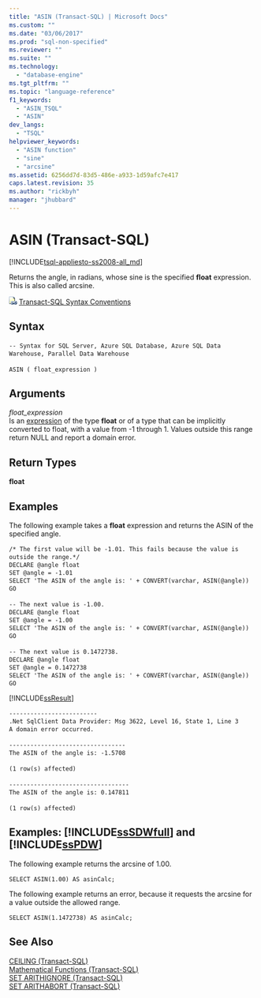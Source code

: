 ```yaml
---
title: "ASIN (Transact-SQL) | Microsoft Docs"
ms.custom: ""
ms.date: "03/06/2017"
ms.prod: "sql-non-specified"
ms.reviewer: ""
ms.suite: ""
ms.technology: 
  - "database-engine"
ms.tgt_pltfrm: ""
ms.topic: "language-reference"
f1_keywords: 
  - "ASIN_TSQL"
  - "ASIN"
dev_langs: 
  - "TSQL"
helpviewer_keywords: 
  - "ASIN function"
  - "sine"
  - "arcsine"
ms.assetid: 6256dd7d-83d5-486e-a933-1d59afc7e417
caps.latest.revision: 35
ms.author: "rickbyh"
manager: "jhubbard"
---
```

# ASIN (Transact-SQL)
[!INCLUDE[tsql-appliesto-ss2008-all_md](../../database-engine/configure/windows/includes/tsql-appliesto-ss2008-all-md.md)]

  Returns the angle, in radians, whose sine is the specified **float** expression. This is also called arcsine.  
  
 ![Topic link icon](../../database-engine/configure/windows/media/topic-link.gif "Topic link icon") [Transact-SQL Syntax Conventions](../Topic/Transact-SQL%20Syntax%20Conventions%20\(Transact-SQL\).md)  
  
## Syntax  
  
```  
-- Syntax for SQL Server, Azure SQL Database, Azure SQL Data Warehouse, Parallel Data Warehouse  
  
ASIN ( float_expression )  
```  
  
## Arguments  
 *float_expression*  
 Is an [expression](../../t-sql/language-elements/expressions-transact-sql.md) of the type **float** or of a type that can be implicitly converted to float, with a value from -1 through 1. Values outside this range return NULL and report a domain error.  
  
## Return Types  
 **float**  
  
## Examples  
 The following example takes a **float** expression and returns the ASIN of the specified angle.  
  
```  
/* The first value will be -1.01. This fails because the value is   
outside the range.*/  
DECLARE @angle float  
SET @angle = -1.01  
SELECT 'The ASIN of the angle is: ' + CONVERT(varchar, ASIN(@angle))  
GO  
  
-- The next value is -1.00.  
DECLARE @angle float  
SET @angle = -1.00  
SELECT 'The ASIN of the angle is: ' + CONVERT(varchar, ASIN(@angle))  
GO  
  
-- The next value is 0.1472738.  
DECLARE @angle float  
SET @angle = 0.1472738  
SELECT 'The ASIN of the angle is: ' + CONVERT(varchar, ASIN(@angle))  
GO  
```  
  
 [!INCLUDE[ssResult](../../relational-databases/includes/ssresult-md.md)]  
  
```  
-------------------------  
.Net SqlClient Data Provider: Msg 3622, Level 16, State 1, Line 3  
A domain error occurred.  
  
---------------------------------   
The ASIN of the angle is: -1.5708                          
  
(1 row(s) affected)  
  
----------------------------------   
The ASIN of the angle is: 0.147811                         
  
(1 row(s) affected)  
```  
  
## Examples: [!INCLUDE[ssSDWfull](../../relational-databases/security/encryption/includes/sssdwfull-md.md)] and [!INCLUDE[ssPDW](../../database-engine/configure/windows/includes/sspdw-md.md)]  
 The following example returns the arcsine of 1.00.  
  
```  
SELECT ASIN(1.00) AS asinCalc;  
```  
  
 The following example returns an error, because it requests the arcsine for a value outside the allowed range.  
  
```  
SELECT ASIN(1.1472738) AS asinCalc;  
```  
  
## See Also  
 [CEILING &#40;Transact-SQL&#41;](../../t-sql/functions/ceiling-transact-sql.md)   
 [Mathematical Functions &#40;Transact-SQL&#41;](../../t-sql/functions/mathematical-functions-transact-sql.md)   
 [SET ARITHIGNORE &#40;Transact-SQL&#41;](../../t-sql/statements/set-arithignore-transact-sql.md)   
 [SET ARITHABORT &#40;Transact-SQL&#41;](../../t-sql/statements/set-arithabort-transact-sql.md)  
  
  

